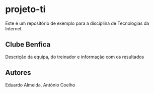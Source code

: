 # projeto-ti
Este é um repositório de exemplo para a disciplina de Tecnologias da Internet

## Clube Benfica 
Descrição da equipa, do treinador e informação com os resultados

## Autores
Eduardo Almeida, António Coelho